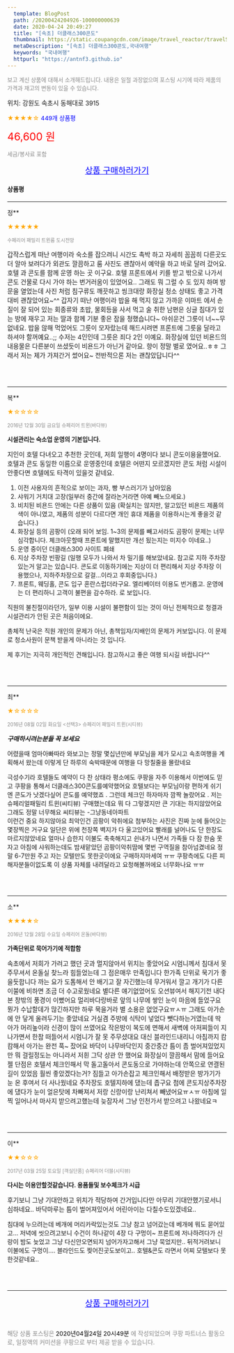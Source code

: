 ```yaml
---
  template: BlogPost
  path: /20200424204926-100000000639
  date: 2020-04-24 20:49:27
  title: "[속초] 더클래스300콘도"
  thumbnail: https://static.coupangcdn.com/image/travel_reactor/travelSeller/hotel/A00116914/07e670ef-0c13-4d0f-ae23-7b75bc6d9097.jpg
  metaDescription: "[속초] 더클래스300콘도,국내여행"
  keywords: "국내여행"
  httpurl: "https://antnf3.github.io"
---
```

  
<span style="color: #888;font-size:0.8rem">보고 계신 상품에 대해서 소개해드립니다.
내용은 일절 과장없으며 포스팅 시기에 따라 제품의 가격과 재고의 변동이 있을 수 있습니다.</span>
  
<span style="font-size: 0.9rem;">위치: 강원도 속초시 동해대로 3915 </span>
  
<span style="color: orange;">★★★★☆</span> <span style="color: blue;font-size: 0.85rem;">449개 상품평</span>
  
<span style="color: red;font-size: 1.5rem;">46,600 원</span>
  
<span style="color: #888;font-size:0.8rem">세금/봉사료 포함</span>





<p align="center"><a href="http://me2.do/GvF5GS2m" style="font-size: 1.2rem; color: blue;">상품 구매하러가기</a></p>

#### 상품평
  
---
  
정**
    
<span style="color: orange;">★★★★★</span>
    
<span style="color: #888;font-size:0.7rem">수페리어 패밀리 트윈룸 도시전망</span>
    

    
<span style="font-size: 0.9rem;">갑작스럽게 떠난 여행이라 숙소를 잡으려니 시간도 촉박 하고 자세히 꼼꼼히 다른곳도 더 알아 보려다가 외관도 깔끔하고 룸 사진도 괜찮아서 예약을 하고 바로 달려 갔어요.
호텔 과 콘도를 함께 운영 하는 곳 이구요.
호텔 프론트에서 키를 받고 밖으로 나가서 콘도 건물로 다시 가야 하는 번거러움이 있었어요..
그래도 뭐 그럴 수 도 있지 하며 방문을 열었는데
사진 처럼 침구류도 깨끗하고 씽크대랑 화장실 청소 상태도 좋고 가격대비 괜찮았어요~^^
갑자기 떠난 여행이라 밥을 해 먹지 않고 가까운 이마트 에서 손질이 잘 되어 있는 회종류와 초밥, 물회등을 사서 먹고 술 취한 남편은 싱글 침대가 있는 방에 재우고 저는 딸과 함께 기분 좋은 잠을 청했습니다~
아쉬운건 그릇이 너~~무 없네요.
밥을 않해 먹었어도 그릇이 모자랐는데 해드시려면 프론트에 그릇을 달라고 하셔야 할꺼예요..;;
수저는 4인인데 그릇은 죄다 2인 이예요.
화장실에 있던 비욘드의 내용물은 다른분이 쓰셨듯이 비욘드가 아닌거 같아요. 
향이 정말 별로 였어요..ㅎㅎ
그래서 저는 제가 가져간거 썼어요~
전반적으론 저는 괜찮았답니다^^</span>
    
<br>
<br>

---
  
복**
    
<span style="color: orange;">★☆☆☆☆</span>
    
<span style="color: #888;font-size:0.7rem">2016년 12월 30일 금요일 슈페리어 트윈(바다뷰)</span>
    
<span style="font-size:0.85rem">**시설관리는 숙소업 운영의 기본입니다.**</span>
    
<span style="font-size: 0.9rem;">지인이 호텔 다녀오고 추천한 곳인데, 저희 일행이 4명이다 보니 콘도이용을했어요.
호텔과 콘도 동일한 이름으로 운영중인데 호텔은 어떤지 모르겠지만
콘도 처럼 시설이 안좋다면 호텔에도 타격이 있을것 같네요.

1. 이전 사용자의 흔적으로 보이는 과자, 빵 부스러기가 남아있음 
2. 샤워기 거치대 고장(일부러 중간에 잘라논거라면 아예 빼노으세요.)
3. 비치된 비욘드 안에는 다른 상품이 있음
   (확실치는 않지만, 알고있던 비욘드 제품의 색이 아니였고, 
    제품의 성분이 다르다면 개인 휴대 제품을 이용하시는게 좋을것 같습니다.)
4. 화장실 등의 곰팡이
   (오래 되어 보임. 1~3의 문제를 빼고서라도 곰팡이 문제는 너무 심각합니다.
    체크아웃할때 프론트에 말했지만 개선 됬는지는 미지수 이네요..)
5. 운영 중이던 더클래스300 사이트 폐쇄
6. 지상 주차장 빈팡길
   (일행 모두가 나와서 차 밀기를 해보았네요. 참고로 지하 주차장 있는거 알고는 있습니다.
    콘도로 이동하기에는 지상이 더 편리해서 지상 주차장 이용했으나, 지하주차장으로 갈걸...이라고 후회중입니다.)
7. 프론트, 웨딩홀, 콘도 입구 혼란스럽더라구요. 엘리베이터 이용도 번거롭고.
   운영에는 더 편리하니 고객이 불편을 감수하라. 로 보입니다.

직원의 불친절이라던가, 일부 이용 시설이 불편함이 있는 것이 아닌 
전체적으로 청결과 시설관리가 안된 곳은 처음이에요.

총체적 난국은 직원 개인의 문제가 아닌, 총책임자/지배인의 문제가 커보입니다.
이 문제로 청소사원이 문책 받을게 아니라는 것 입니다.

제 후기는 지극히 개인적인 견해입니다. 참고하시고 좋은 여행 되시길 바랍니다^^</span>
    
<br>
<br>

---
  
최**
    
<span style="color: orange;">★☆☆☆☆</span>
    
<span style="color: #888;font-size:0.7rem">2016년 08월 02일 화요일 <선택3> 슈페리어 패밀리 트윈(시티뷰)</span>
    

    
<span style="font-size: 0.9rem;">***구매하시려는분들 꼭 보세요*** 

어렸을때 엄마아빠따라 와보고는 정말 몇십년만에 부모님을 제가 모시고 속초여행을 계획해서 왔는데 이렇게 단 하루의 숙박때문에 여행을 다 망칠줄을 몰랐네요 

극성수기라 호텔들도 예약이 다 찬 상태라 평소에도 쿠팡을 자주 이용해서 이번에도 믿고 쿠팡을 통해서 더클래스300콘도를예약했어요 호텔보다는 부모님이랑 편하게 쉬기엔 콘도가 낫겠다싶어 콘도를 예약했죠 . 그런데 체크인 하자마자 깜짝 놀랐어요 . 
저는 슈페리얼패밀리 트윈(씨티뷰) 구매했는데요 뭐 다 그렇겠지만 큰 기대는 하지않았어요 그래도 정말 너무해요 
씨티뷰는 -그냥동네아파트  
이런건 중요 하지않아요 최악인건 곰팡이 악취에요 첨부하는 사진은 진짜 눈에 들어오는 몇장찍은 거구요 일단은 위에 천장쪽 벽지가 다 울고있어요 빨래를 널어나도 단 한장도 마르지않았네요 얼마나 습한지 이불도 축축해지고 쉰내가 나면서 가족들 다 잠 한숨 못자고 아침에 샤워하는데도 밤새맡았던 곰팡이악취땀에 몇번 구역질을 참아넘겼네요 
정말 6-7만원 주고 자는 모텔만도 못한곳이에요 
구매하지마세여 ㅠㅠ 
쿠팡측에도 다른 피해자분들이없도록 이 상품 자체를 내려달라고 요청해볼꺼에요 너무화나요 ㅠㅠ</span>
    
<br>
<br>

---
  
소**
    
<span style="color: orange;">★★★★☆</span>
    
<span style="color: #888;font-size:0.7rem">2016년 12월 28일 수요일 슈페리어 온돌(바다뷰)</span>
    
<span style="font-size:0.85rem">**가족단위로 묵어가기에 적합함**</span>
    
<span style="font-size: 0.9rem;">속초에서 저희가 가려고 했던 곳과 멀지않아서 위치는 좋았어요 시엄니께서 침대서 못 주무셔서 온돌실 찾느라 힘들었는데 그 점은매우 만족입니다 한가족 단위로 묵기가 좋을듯합니다
까는 요가 도톰해서 안 배기고 잘 자긴했는데 무거워서 깔고 개기가 다른이불에 비하면 조금 더 수고로웠네요
별다른 얘기없었어도 오션뷰여서 해지기전 내다본 창밖의 풍경이 이뻤어요 멀리바다랑바로 앞의 나무에 쌓인 눈이 마음에 들었구요
뭔가 수납할데가 많긴하지만 하루 묵을거라 별 소용은 없었구요ㅠㅅㅠ 그래도 아가손에 안 닿게 올려두기는 좋았네요
 거실겸 주방에 식탁이 넣었다 뺏다하는거였는데 딱 아가 머리높이라 신경이 많이 쓰였어요 
 작은방이 복도에 면해서 새벽에 아저찌들이 지나가면서 한참 떠들어서 시엄니가 잘 못 주무셨대요 대신 블라인드내리니 아침까지 캄캄해서 아가는 완전 푹~ 잤어요
 바닥이 나무바닥인지 중간중간 틈이 좀 벌어져있었지만 뭐 걸릴정도는 아니라서 저흰 그닥 상관 안 했어요
화장실이 깔끔해서 맘에 들어요
 젤 단점은 호텔서 체크인해서 막 돌고돌아서 콘도동으로 가야하는데  안쪽으로 연결된 길이 있었음 훨씬 좋았겠다는거? 짐들고 아가손잡고 체크인해서 배정받은 방가기가 눈 온 후여서 더 사나웠네요
 주차장도 호텔지하에 댔는데 좁구요 첨에 콘도지상주차장에 댔다가 눈이 얼은탓에 차빠져서 저랑 신랑이랑 난리쳐서 빼냈어요ㅠㅅㅠ
 아침에 일찍 일어나서 마사지 받으려고했는데 늦잠자서 그냥 인천가서 받으려고 나왔네요ㅋ</span>
    
<br>
<br>

---
  
이**
    
<span style="color: orange;">★★☆☆☆</span>
    
<span style="color: #888;font-size:0.7rem">2017년 03월 25일 토요일 [객실단품] 슈페리어 더블(시티뷰)</span>
    
<span style="font-size:0.85rem">**다시는 이용안할것같습니다.  용품들및 보수체크가 시급**</span>
    
<span style="font-size: 0.9rem;">후기보니 그냥 기대안하고 위치가 적당하여 간거입니다만
아무리 기대안했기로서니 심하네요..
바닥마루는 틈이 벌어져있어서
어린아이는 다칠수도있겠네요..

침대에 누으려는데
베개에 머리카락있는것도 그냥 참고 넘어갔는데
베개에 뭐도 묻어있고...
저녁에 씻으려고보니 수건이 하나같이 4장 다 구멍이~
프론트에 저나하려다가 신랑이 밤도 늦었고 그냥 다신안오면되지
넘어가자고해서 그냥 묵었지만..
뒤적거려보니 이불에도 구멍이....
블라인드도 찢어진곳도보이고..
호텔&콘도 라면서 어찌 모텔보다 못한것같네요..</span>
    
<br>
<br>


  
---
  
<p align="center"><a href="http://me2.do/GvF5GS2m" style="font-size: 1.2rem; color: blue;">상품 구매하러가기</a></p>
  
<br>
  
<span style="font-size: 0.85rem; color: #888;">해당 상품 포스팅은 <span style="color: #000;"> 2020년04월24일 20시49분 </span> 에 작성되었으며 쿠팡 파트너스 활동으로, 일정액의 커미션을 쿠팡으로 부터 제공 받을 수 있습니다.</span>